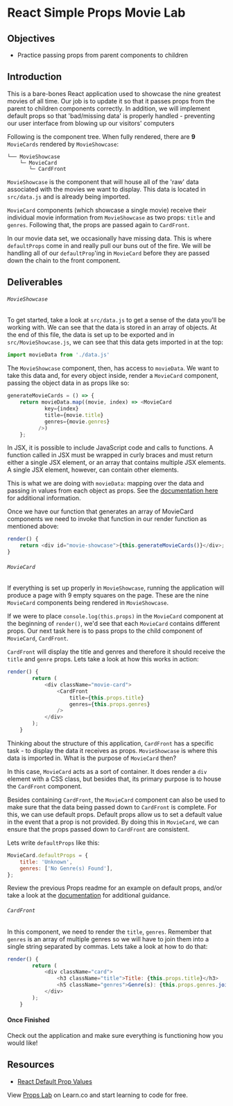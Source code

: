 # React Simple Props Movie Lab

## Objectives

- Practice passing props from parent components to children

## Introduction

This is a bare-bones React application used to showcase the nine greatest movies
of all time. Our job is to update it so that it passes props from the parent to
children components correctly. In addition, we will implement default props so
that 'bad/missing data' is properly handled - preventing our user interface from
blowing up our visitors' computers

Following is the component tree. When fully rendered, there are **9**
`MovieCards` rendered by `MovieShowcase`:

```text
└── MovieShowcase
    └─ MovieCard
       └─ CardFront
```

`MovieShowcase` is the component that will house all of the 'raw' data
associated with the movies we want to display. This data is located in
`src/data.js` and is already being imported.

`MovieCard` components (which showcase a single movie) receive their individual
movie information from `MovieShowcase` as two props: `title` and `genres`.
Following that, the props are passed again to `CardFront`.

In our movie data set, we occasionally have missing data. This is where
`defaultProps` come in and really pull our buns out of the fire. We will be
handling all of our `defaultProp`'ing in `MovieCard` before they are passed down
the chain to the front component.

## Deliverables

###### `MovieShowcase`

To get started, take a look at `src/data.js` to get a sense of the data you'll
be working with. We can see that the data is stored in an array of objects. At
the end of this file, the data is set up to be exported and in
`src/MovieShowcase.js`, we can see that this data gets imported in at the top:

```js
import movieData from './data.js'
```

The `MovieShowcase` component, then, has access to `movieData`. We want to take this
data and, for every object inside, render a `MovieCard` component, passing the object
data in as props like so:

```js
generateMovieCards = () => {
	return movieData.map((movie, index) => <MovieCard
		    key={index}
		    title={movie.title}
		    genres={movie.genres}
		  />)
	};
```

In JSX, it is possible to include JavaScript code and calls to functions. A function
called in JSX must be wrapped in curly braces and must return either a single JSX element,
or an array that contains multiple JSX elements. A single JSX element, however, can contain
other elements.

This is what we are doing with `movieData`: mapping over the data and passing in values from
each object as props. See the [documentation here][lists-and-keys] for additional information.

Once we have our function that generates an array of MovieCard components we need to
invoke that function in our render function as mentioned above:

```js
render() {
	return <div id="movie-showcase">{this.generateMovieCards()}</div>;
}
```

###### `MovieCard`

If everything is set up properly in `MovieShowcase`, running the application
will produce a page with 9 empty squares on the page. These are the nine
`MovieCard` components being rendered in `MovieShowcase`.

If we were to place `console.log(this.props)` in the `MovieCard` component at
the beginning of `render()`, we'd see that each `MovieCard` contains different
props. Our next task here is to pass props to the child component of `MovieCard`,
`CardFront`.

`CardFront` will display the title and genres and therefore it should receive the
`title` and `genre` props. Lets take a look at how this works in action:

```js
render() {
		return (
			<div className="movie-card">
				<CardFront
					title={this.props.title}
					genres={this.props.genres}
				/>
			</div>
		);
	}
```

Thinking about the structure of this application, `CardFront` has a specific
task - to display the data it receives as props. `MovieShowcase` is where
this data is imported in. What is the purpose of `MovieCard` then?

In this case, `MovieCard` acts as a sort of container. It does render a `div`
element with a CSS class, but besides that, its primary purpose is to house
the `CardFront` component.

Besides containing `CardFront`, the `MovieCard` component can also be used to
make sure that the data being passed down to `CardFront` is complete. For this,
we can use default props. Default props allow us to set a default value in the
event that a prop is not provided. By doing this in `MovieCard`, we can ensure
that the props passed down to `CardFront` are consistent.

Lets write `defaultProps` like this:

```js
MovieCard.defaultProps = {
	title: 'Unknown',
	genres: ['No Genre(s) Found'],
};
```

Review the previous Props readme for an example on default props, and/or take a
look at the [documentation][default props] for additional guidance.

###### `CardFront`

In this component, we need to render the `title`, `genres`. Remember that `genres`
is an array of multiple genres so we will have to join them into a single string
separated by commas. Lets take a look at how to do that:

```js
render() {
		return (
			<div className="card">
				<h3 className="title">Title: {this.props.title}</h3>
				<h5 className="genres">Genre(s): {this.props.genres.join(', ')}</h5>
			</div>
		);
	}
```

#### Once Finished

Check out the application and make sure everything is functioning how you would like!

## Resources

- [React Default Prop Values][default props]

[default props]: https://reactjs.org/docs/react-component.html#defaultprops
[lists-and-keys]: https://reactjs.org/docs/lists-and-keys.html

<p class='util--hide'>View <a href='https://learn.co/lessons/react-props-movie-lab'>Props Lab</a> on Learn.co and start learning to code for free.</p>
